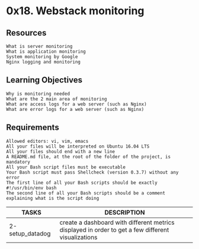 # 0x18. Webstack monitoring

## Resources


    What is server monitoring
    What is application monitoring
    System monitoring by Google
    Nginx logging and monitoring

## Learning Objectives


    Why is monitoring needed
    What are the 2 main area of monitoring
    What are access logs for a web server (such as Nginx)
    What are error logs for a web server (such as Nginx)


## Requirements


    Allowed editors: vi, vim, emacs
    All your files will be interpreted on Ubuntu 16.04 LTS
    All your files should end with a new line
    A README.md file, at the root of the folder of the project, is mandatory
    All your Bash script files must be executable
    Your Bash script must pass Shellcheck (version 0.3.7) without any error
    The first line of all your Bash scripts should be exactly #!/usr/bin/env bash
    The second line of all your Bash scripts should be a comment explaining what is the script doing


| TASKS | DESCRIPTION |
| ----- | ----------- |
| 2-setup_datadog | create a dashboard with different metrics displayed in order to get a few different visualizations |
